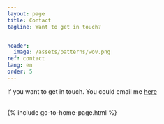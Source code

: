 ```yaml
---
layout: page
title: Contact
tagline: Want to get in touch?


header:
  image: /assets/patterns/wov.png
ref: contact
lang: en  
order: 5
---
```


If you want to get in touch. You could email me  <a href="mailto:{{ site.email | encode_email }}" title="Contact me"> here</a>
<br />
<br />

{% include go-to-home-page.html %}
